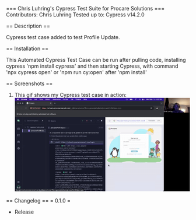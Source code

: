 === Chris Luhring's Cypress Test Suite for Procare Solutions ===
Contributors:      Chris Luhring
Tested up to:      Cypress v14.2.0

== Description ==

Cypress test case added to test Profile Update.

== Installation ==

This Automated Cypress Test Case can be run after pulling code, installing cypress 'npm install cypress'
and then starting Cypress, with command 'npx cypress open' or 'npm run cy:open' after 'npm install'

== Screenshots ==

1. This gif shows my Cypress test case in action:
   ![](/procare.gif)

== Changelog ==
= 0.1.0 =
* Release
